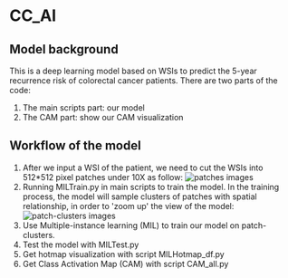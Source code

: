 # CC_AI

## Model background

This is a deep learning model based on WSIs to predict the 5-year recurrence risk of colorectal cancer patients. There are two parts of the code:
1. The main scripts part: our model
2. The CAM part: show our CAM visualization

## Workflow of the model

1. After we input a WSI of the patient, we need to cut the WSIs into 512*512 pixel patches under 10X as follow:
![patches images](https://github.com/PRAETORIANCOHORT/CC_AI/tree/main/images/img1.jpg "patches images")
2. Running MILTrain.py in main scripts to train the model. In the training process, the model will sample clusters of patches with spatial relationship, in order to 'zoom up' the view of the model:
![patch-clusters images](https://github.com/PRAETORIANCOHORT/CC_AI/tree/main/images/img2.jpg "patch-clusters images")
3. Use Multiple-instance learning (MIL) to train our model on patch-clusters.
4. Test the model with MILTest.py
5. Get hotmap visualization with script MILHotmap_df.py
6. Get Class Activation Map (CAM) with script CAM_all.py

   
   



